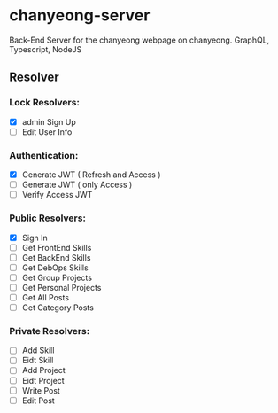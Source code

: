 # chanyeong-server

Back-End Server for the chanyeong webpage on chanyeong. GraphQL, Typescript, NodeJS

## Resolver

### Lock Resolvers:

- [x]  admin Sign Up
- [ ]  Edit User Info

### Authentication:

- [x]  Generate JWT ( Refresh and Access )
- [ ]  Generate JWT ( only Access )
- [ ]  Verify Access JWT

### Public Resolvers:

- [x]  Sign In
- [ ]  Get FrontEnd Skills
- [ ]  Get BackEnd Skills
- [ ]  Get DebOps Skills
- [ ]  Get Group Projects
- [ ]  Get Personal Projects
- [ ]  Get All Posts
- [ ]  Get Category Posts

### Private Resolvers:

- [ ]  Add Skill
- [ ]  Eidt Skill
- [ ]  Add Project
- [ ]  Eidt Project
- [ ]  Write Post
- [ ]  Edit Post